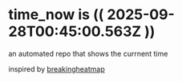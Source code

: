 # time_now is (( 2025-09-28T00:45:00.563Z ))

an automated repo that shows the currnent time

inspired by [breakingheatmap](https://github.com/breakingheatmap/breakingheatmap)